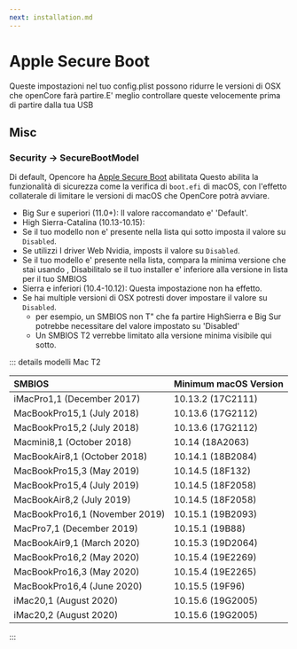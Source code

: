```yaml
---
next: installation.md
---
```

# Apple Secure Boot

Queste impostazioni nel tuo config.plist possono ridurre le versioni di OSX che openCore farà partire.E' meglio controllare queste velocemente prima di partire dalla tua USB

## Misc

### Security -> SecureBootModel

Di default, Opencore ha [Apple Secure Boot](https://macos86.github.io/OpenCore-Post-Install/universal/security/applesecureboot.html#what-is-apple-secure-boot) abilitata
Questo abilita la funzionalità di sicurezza come la verifica di `boot.efi` di macOS, con l'effetto collaterale di limitare le versioni di macOS che OpenCore potrà avviare.

* Big Sur e superiori (11.0+): Il valore raccomandato e' 'Default'.
* High Sierra-Catalina (10.13-10.15):
* Se il tuo modello non e' presente nella lista qui sotto imposta il valore su `Disabled`.
* Se utilizzi I driver Web Nvidia, imposts il valore su `Disabled`.
* Se il tuo modello e' presente nella lista, compara la minima versione che stai usando , Disabilitalo se il tuo installer e' inferiore alla versione in lista per il tuo SMBIOS
* Sierra e inferiori (10.4-10.12): Questa impostazione non ha effetto.
* Se hai multiple versioni di OSX potresti dover impostare il valore su `Disabled`.
  * per esempio, un SMBIOS non T" che fa partire HighSierra e Big Sur potrebbe necessitare del valore impostato su 'Disabled'
  * Un SMBIOS T2 verrebbe limitato alla versione minima visibile qui sotto.

::: details modelli Mac T2

| SMBIOS                                              | Minimum macOS Version |
| :---                                                | :---                  |
| iMacPro1,1 (December 2017)                          | 10.13.2 (17C2111)     |
| MacBookPro15,1 (July 2018)                          | 10.13.6 (17G2112)     |
| MacBookPro15,2 (July 2018)                          | 10.13.6 (17G2112)     |
| Macmini8,1 (October 2018)                           | 10.14 (18A2063)       |
| MacBookAir8,1 (October 2018)                        | 10.14.1 (18B2084)     |
| MacBookPro15,3 (May 2019)                           | 10.14.5 (18F132)      |
| MacBookPro15,4 (July 2019)                          | 10.14.5 (18F2058)     |
| MacBookAir8,2 (July 2019)                           | 10.14.5 (18F2058)     |
| MacBookPro16,1 (November 2019)                      | 10.15.1 (19B2093)     |
| MacPro7,1 (December 2019)                           | 10.15.1 (19B88)       |
| MacBookAir9,1 (March 2020)                          | 10.15.3 (19D2064)     |
| MacBookPro16,2 (May 2020)                           | 10.15.4 (19E2269)     |
| MacBookPro16,3 (May 2020)                           | 10.15.4 (19E2265)     |
| MacBookPro16,4 (June 2020)                          | 10.15.5 (19F96)       |
| iMac20,1 (August 2020)                              | 10.15.6 (19G2005)     |
| iMac20,2 (August 2020)                              | 10.15.6 (19G2005)     |

:::
